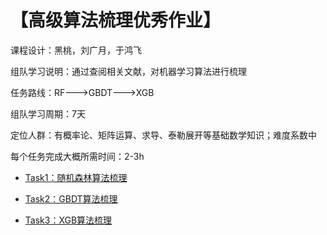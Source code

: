 # 【高级算法梳理优秀作业】

课程设计：黑桃，刘广月，于鸿飞

组队学习说明：通过查阅相关文献，对机器学习算法进行梳理

任务路线：RF--->GBDT--->XGB

组队学习周期：7天

定位人群：有概率论、矩阵运算、求导、泰勒展开等基础数学知识；难度系数中

每个任务完成大概所需时间：2-3h



* [Task1：随机森林算法梳理 ](https://liken95.github.io/)
 
* [Task2：GBDT算法梳理](https://zhuanlan.zhihu.com/p/58105824)
 
* [Task3：XGB算法梳理](https://zhuanlan.zhihu.com/p/58221959)
 

